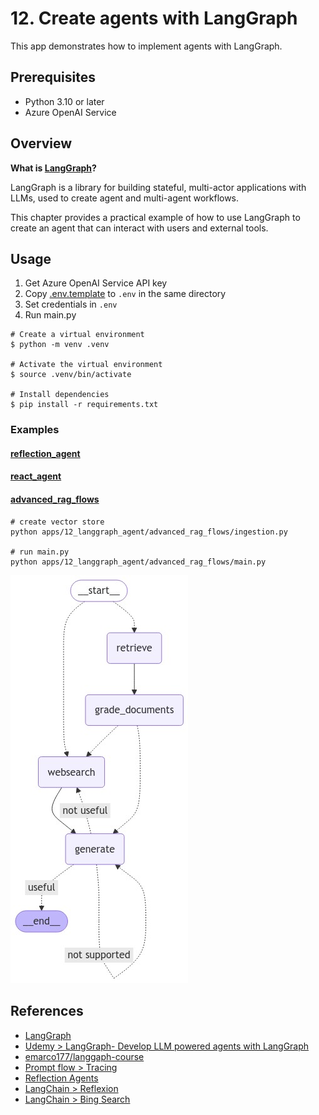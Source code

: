 # 12. Create agents with LangGraph

This app demonstrates how to implement agents with LangGraph.

## Prerequisites

- Python 3.10 or later
- Azure OpenAI Service

## Overview

**What is [LangGraph](https://langchain-ai.github.io/langgraph/)?**

LangGraph is a library for building stateful, multi-actor applications with LLMs, used to create agent and multi-agent workflows.

This chapter provides a practical example of how to use LangGraph to create an agent that can interact with users and external tools.

## Usage

1. Get Azure OpenAI Service API key
1. Copy [.env.template](../../.env.template) to `.env` in the same directory
1. Set credentials in `.env`
1. Run main.py

```shell
# Create a virtual environment
$ python -m venv .venv

# Activate the virtual environment
$ source .venv/bin/activate

# Install dependencies
$ pip install -r requirements.txt
```

### Examples

#### [reflection_agent](https://github.com/ks6088ts-labs/workshop-azure-openai/tree/main/apps/12_langgraph_agent/reflection_agent)

#### [react_agent](https://github.com/ks6088ts-labs/workshop-azure-openai/tree/main/apps/12_langgraph_agent/react_agent)

#### [advanced_rag_flows](https://github.com/ks6088ts-labs/workshop-azure-openai/tree/main/apps/12_langgraph_agent/advanced_rag_flows)

```shell
# create vector store
python apps/12_langgraph_agent/advanced_rag_flows/ingestion.py

# run main.py
python apps/12_langgraph_agent/advanced_rag_flows/main.py
```

![Advanced RAG Flows](../images/12_langgraph_agent_graph.png)

## References

- [LangGraph](https://langchain-ai.github.io/langgraph/)
- [Udemy > LangGraph- Develop LLM powered agents with LangGraph](https://www.udemy.com/course/langgraph)
- [emarco177/langgaph-course](https://github.com/emarco177/langgaph-course)
- [Prompt flow > Tracing](https://microsoft.github.io/promptflow/how-to-guides/tracing/index.html)
- [Reflection Agents](https://blog.langchain.dev/reflection-agents/)
- [LangChain > Reflexion](https://langchain-ai.github.io/langgraph/tutorials/reflexion/reflexion/)
- [LangChain > Bing Search](https://python.langchain.com/docs/integrations/tools/bing_search/)
